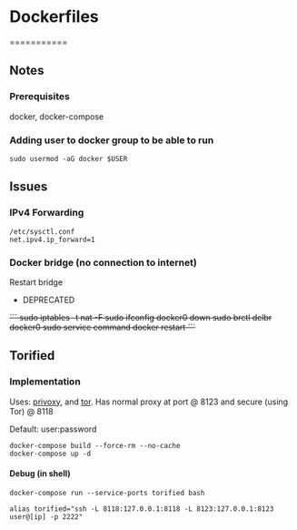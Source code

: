 # Dockerfiles
===========
## Notes

### Prerequisites
docker, docker-compose

### Adding user to docker group to be able to run
```
sudo usermod -aG docker $USER
```

## Issues

### IPv4 Forwarding
```
/etc/sysctl.conf
net.ipv4.ip_forward=1
```
### Docker bridge (no connection to internet)
Restart bridge
- DEPRECATED
<s>
```
sudo iptables -t nat -F
sudo ifconfig docker0 down
sudo brctl delbr docker0
sudo service command docker restart
```
</s>

## Torified

### Implementation

Uses: [privoxy](https://www.privoxy.org/), and [tor](https://www.torproject.org/).  Has normal proxy at port @ 8123 and secure (using Tor) @ 8118

Default: user:password

```
docker-compose build --force-rm --no-cache
docker-compose up -d
```

#### Debug (in shell)
```
docker-compose run --service-ports torified bash
```

```
alias torified="ssh -L 8118:127.0.0.1:8118 -L 8123:127.0.0.1:8123 user@[ip] -p 2222"
```
